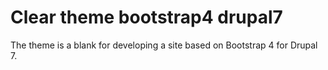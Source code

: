 # Clear theme bootstrap4 drupal7
The theme is a blank for developing a site based on Bootstrap 4 for Drupal 7.
